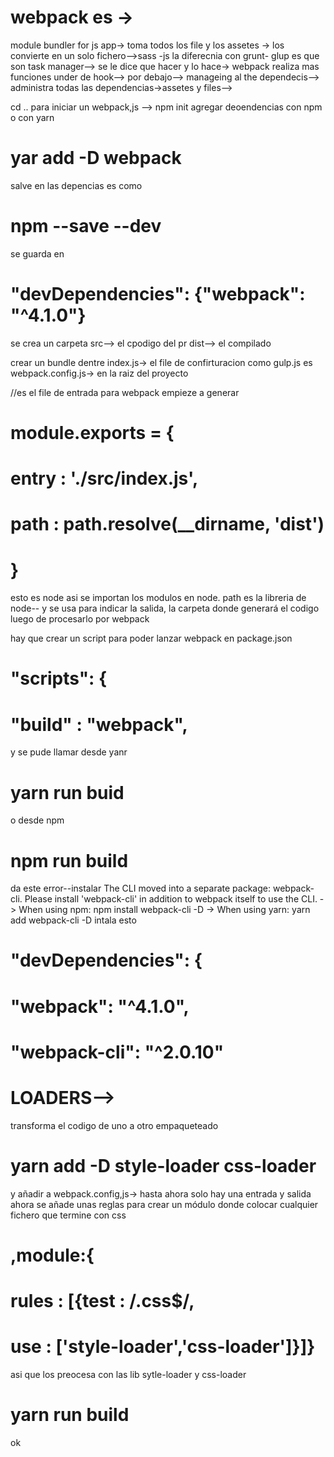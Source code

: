 # webpack es ->
 module bundler for js app->
toma todos los file y los assetes -> 
los convierte en un solo fichero-->sass -js
la diferecnia con grunt- glup es que son task manager-->
se le dice que hacer y lo hace->
webpack realiza mas funciones under de hook--> por debajo-->
manageing al the dependecis-->
administra todas las dependencias->assetes y files-->


cd ..
para iniciar un webpack,js
--> npm init
agregar deoendencias con npm o con yarn
#        yar add -D webpack 
salve en las depencias es como 
#        npm --save --dev
se guarda en 
#   "devDependencies": {"webpack": "^4.1.0"}
        
se crea un carpeta 
src--> el cpodigo del pr
dist--> el compilado

crear un bundle dentre index.js->
el file de confirturacion como gulp.js es 
webpack.config.js-> en la raiz del proyecto

//es el file de entrada para webpack empieze a generar
#   module.exports = {
#        entry : './src/index.js',
#        path   : path.resolve(__dirname, 'dist')
#    }
esto es node asi se importan los modulos en node.
path es la libreria de node-- y se usa para indicar la salida, la carpeta donde
generará el codigo luego de procesarlo por webpack

hay que crear un script para poder lanzar webpack en package.json
#  "scripts": {
#    "build" : "webpack",
y se pude llamar desde yanr 
#   yarn run buid
o desde npm
#   npm run build
da este error--instalar
The CLI moved into a separate package: webpack-cli.
Please install 'webpack-cli' in addition to webpack itself to use the CLI.
-> When using npm: npm install webpack-cli -D
-> When using yarn: yarn add webpack-cli -D
intala esto
#  "devDependencies": {
#       "webpack": "^4.1.0",
#       "webpack-cli": "^2.0.10"

# LOADERS-->
transforma el codigo de uno a otro empaqueteado
# yarn add -D style-loader css-loader
y añadir a webpack.config,js->
hasta ahora solo hay una entrada y salida ahora se añade unas reglas 
para crear un módulo donde colocar cualquier fichero que termine con css 
#    ,module:{
#        rules : [{test : /\.css$/,
#        use : ['style-loader','css-loader']}]}
asi que los preocesa con las lib sytle-loader y css-loader
#   yarn run build  
ok

